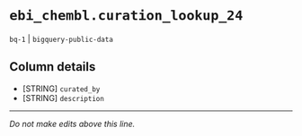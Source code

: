 # `ebi_chembl.curation_lookup_24`
`bq-1` | `bigquery-public-data`

## Column details
* [STRING]    `curated_by`
* [STRING]    `description`

-------------------------------------------------------------------------------
*Do not make edits above this line.*
